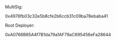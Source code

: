MultiSig:

0x4976fb03c32e5b8cfe2b6ccb31c09ba78ebaba41

Root Deployer:

0xA0766B65A4f7B1da79a1AF79aC695456eFa28644
